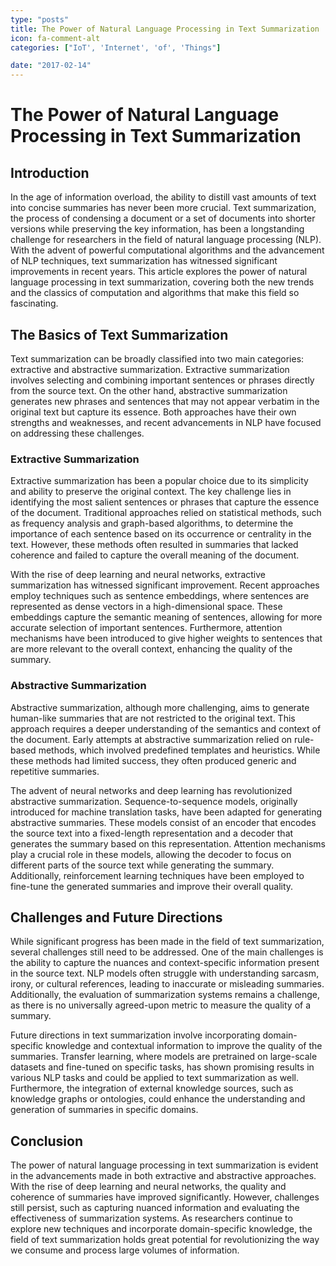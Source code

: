 ```yaml
---
type: "posts"
title: The Power of Natural Language Processing in Text Summarization
icon: fa-comment-alt
categories: ["IoT', 'Internet', 'of', 'Things"]

date: "2017-02-14"
---
```




# The Power of Natural Language Processing in Text Summarization

## Introduction
In the age of information overload, the ability to distill vast amounts of text into concise summaries has never been more crucial. Text summarization, the process of condensing a document or a set of documents into shorter versions while preserving the key information, has been a longstanding challenge for researchers in the field of natural language processing (NLP). With the advent of powerful computational algorithms and the advancement of NLP techniques, text summarization has witnessed significant improvements in recent years. This article explores the power of natural language processing in text summarization, covering both the new trends and the classics of computation and algorithms that make this field so fascinating.

## The Basics of Text Summarization
Text summarization can be broadly classified into two main categories: extractive and abstractive summarization. Extractive summarization involves selecting and combining important sentences or phrases directly from the source text. On the other hand, abstractive summarization generates new phrases and sentences that may not appear verbatim in the original text but capture its essence. Both approaches have their own strengths and weaknesses, and recent advancements in NLP have focused on addressing these challenges.

### Extractive Summarization
Extractive summarization has been a popular choice due to its simplicity and ability to preserve the original context. The key challenge lies in identifying the most salient sentences or phrases that capture the essence of the document. Traditional approaches relied on statistical methods, such as frequency analysis and graph-based algorithms, to determine the importance of each sentence based on its occurrence or centrality in the text. However, these methods often resulted in summaries that lacked coherence and failed to capture the overall meaning of the document.

With the rise of deep learning and neural networks, extractive summarization has witnessed significant improvement. Recent approaches employ techniques such as sentence embeddings, where sentences are represented as dense vectors in a high-dimensional space. These embeddings capture the semantic meaning of sentences, allowing for more accurate selection of important sentences. Furthermore, attention mechanisms have been introduced to give higher weights to sentences that are more relevant to the overall context, enhancing the quality of the summary.

### Abstractive Summarization
Abstractive summarization, although more challenging, aims to generate human-like summaries that are not restricted to the original text. This approach requires a deeper understanding of the semantics and context of the document. Early attempts at abstractive summarization relied on rule-based methods, which involved predefined templates and heuristics. While these methods had limited success, they often produced generic and repetitive summaries.

The advent of neural networks and deep learning has revolutionized abstractive summarization. Sequence-to-sequence models, originally introduced for machine translation tasks, have been adapted for generating abstractive summaries. These models consist of an encoder that encodes the source text into a fixed-length representation and a decoder that generates the summary based on this representation. Attention mechanisms play a crucial role in these models, allowing the decoder to focus on different parts of the source text while generating the summary. Additionally, reinforcement learning techniques have been employed to fine-tune the generated summaries and improve their overall quality.

## Challenges and Future Directions
While significant progress has been made in the field of text summarization, several challenges still need to be addressed. One of the main challenges is the ability to capture the nuances and context-specific information present in the source text. NLP models often struggle with understanding sarcasm, irony, or cultural references, leading to inaccurate or misleading summaries. Additionally, the evaluation of summarization systems remains a challenge, as there is no universally agreed-upon metric to measure the quality of a summary.

Future directions in text summarization involve incorporating domain-specific knowledge and contextual information to improve the quality of the summaries. Transfer learning, where models are pretrained on large-scale datasets and fine-tuned on specific tasks, has shown promising results in various NLP tasks and could be applied to text summarization as well. Furthermore, the integration of external knowledge sources, such as knowledge graphs or ontologies, could enhance the understanding and generation of summaries in specific domains.

## Conclusion
The power of natural language processing in text summarization is evident in the advancements made in both extractive and abstractive approaches. With the rise of deep learning and neural networks, the quality and coherence of summaries have improved significantly. However, challenges still persist, such as capturing nuanced information and evaluating the effectiveness of summarization systems. As researchers continue to explore new techniques and incorporate domain-specific knowledge, the field of text summarization holds great potential for revolutionizing the way we consume and process large volumes of information.